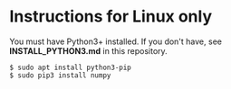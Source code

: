 # Instructions for Linux only

You must have Python3+ installed. If you don't have, see <b>INSTALL_PYTHON3.md</b> in this repository.  

    $ sudo apt install python3-pip
    $ sudo pip3 install numpy
